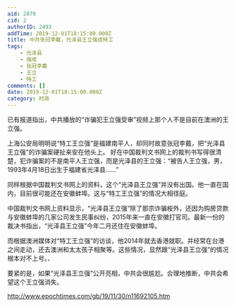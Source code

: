 ```yaml
---
aid: 2079
cid: 2
authorID: 2493
addTime: 2019-12-01T18:15:00.000Z
title: 中共张冠李戴，光泽县王立强成特工
tags:
    - 光泽县
    - 强成
    - 张冠李戴
    - 王立
    - 特工
comments: []
date: 2019-12-01T18:15:00.000Z
category: 时政
---
```


已有报道指出，中共播放的“诈骗犯王立强受审”视频上那个人不是目前在澳洲的王立强。

上海公安局明明说“特工王立强”是福建南平人，却同时故意张冠李戴，把“光泽县王立强”的诈骗案硬扯来安在他头上。 好在中国裁判文书网上的裁判书写得很清楚，犯诈骗案的不是南平人王立强，而是光泽县的王立强：“被告人王立强，男，1993年4月18日出生于福建省光泽县......”

同样根据中国裁判文书网上的资料，这个“光泽县王立强”并没有出国。他一直在国内，目前很可能还在安徽蚌埠。这与“特工王立强”的情况大相径庭。

中国裁判文书网上资料显示，“光泽县王立强”除了那宗诈骗桉外，还因为购房贷款与安徽蚌埠的几家公司发生民事纠纷，2015年来一直在安徽打官司。最新一份的裁决书指出，“光泽县王立强”今年二月还住在安徽蚌埠。

而根据澳洲媒体对“特工王立强”的访谈，他2014年就去香港就职。并经常在台港之间走动，还去澳洲和太太孩子相聚等。这些情况，显然跟“光泽县王立强”的情况根本对不上号。、

要紧的是，如果“光泽县王立强”公开亮相，中共会很尴尬。合理地推断，中共会希望这个王立强消失。

http://www.epochtimes.com/gb/19/11/30/n11692105.htm
